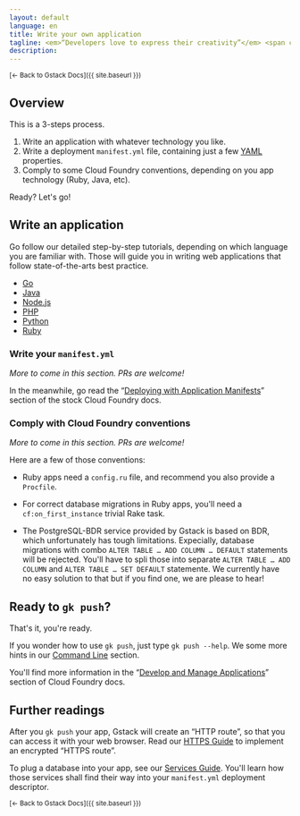 ```yaml
---
layout: default
language: en
title: Write your own application
tagline: <em>“Developers love to express their creativity”</em> <span class="nowrap">– B. Gandon</span>
description:
---
```

<small>[← Back to Gstack Docs]({{ site.baseurl }})</small>

## Overview

This is a 3-steps process.

1. Write an application with whatever technology you like.
2. Write a deployment `manifest.yml` file, containing just a few
   [YAML](https://en.wikipedia.org/wiki/YAML) properties.
3. Comply to some Cloud Foundry conventions, depending on you app technology
   (Ruby, Java, etc).

Ready? Let's go!


## Write an application

Go follow our detailed step-by-step tutorials, depending on which language you
are familiar with. Those will guide you in writing web applications that
follow state-of-the-arts best practice.

 - [Go](../create-application/golang)
 - [Java](../create-application/java)
 - [Node.js](../create-application/node)
 - [PHP](../create-application/php)
 - [Python](../create-application/python)
 - [Ruby](../create-application/ruby)


### Write your `manifest.yml`

*More to come in this section. PRs are welcome!*

In the meanwhile, go read the
“[Deploying with Application Manifests](https://docs.cloudfoundry.org/devguide/deploy-apps/manifest.html)”
section of the stock Cloud Foundry docs.


### Comply with Cloud Foundry conventions

*More to come in this section. PRs are welcome!*

Here are a few of those conventions:

 - Ruby apps need a `config.ru` file, and recommend you also provide a
   `Procfile`.

 - For correct database migrations in Ruby apps, you'll need a
   `cf:on_first_instance` trivial Rake task.

 - The PostgreSQL-BDR service provided by Gstack is based on BDR, which
   unfortunately has tough limitations. Expecially, database migrations with
   combo `ALTER TABLE … ADD COLUMN … DEFAULT` statements will be rejected.
   You'll have to spli those into separate `ALTER TABLE … ADD COLUMN` and
   `ALTER TABLE … SET DEFAULT` statemente. We currently have no easy solution
   to that but if you find one, we are please to hear!


## Ready to `gk push`?

That's it, you're ready.

If you wonder how to use `gk push`, just type `gk push --help`. We some more
hints in our [Command Line](../command-line) section.

You'll find more information in the
“[Develop and Manage Applications](https://docs.cloudfoundry.org/devguide/)”
section of Cloud Foundry docs.


## Further readings

After you `gk push` your app, Gstack will create an “HTTP route”, so that you
can access it with your web browser. Read our [HTTPS Guide](../https-routes) to
implement an encrypted “HTTPS route”.

To plug a database into your app, see our [Services Guide](../plugging-services).
You'll learn how those services shall find their way into your
`manifest.yml` deployment descriptor.

<small>[← Back to Gstack Docs]({{ site.baseurl }})</small>
